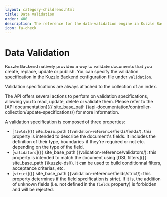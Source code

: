 ```yaml
---
layout: category-childrens.html
title: Data Validation
order: 400
description: The reference for the data-validation engine in Kuzzle Backend.
icon: fa-check
---
```


# Data Validation

Kuzzle Backend natively provides a way to validate documents that you create, replace, update or publish.
You can specify the validation specification in the Kuzzle Backend configuration file under `validation`.

Validation specifications are always attached to the collection of an index.

The API offers several actions to perform on validation specifications, allowing you to read, update, delete or validate them. Please refer to the [API documentation]({{ site_base_path }}api-documentation/controller-collection/update-specifications/) for more information.

A validation specification is composed of three properties:

* [`fields`]({{ site_base_path }}validation-reference/fields/fields/): this property is intended to describe the document's fields. It includes the definition of their type, boundaries, if they're required or not etc. depending on the type of the field.
* [`validators`]({{ site_base_path }}validation-reference/validators/): this property is intended to match the document using [DSL filters]({{ site_base_path }}kuzzle-dsl/). It can be used to build conditionnal filters, acceptance criterias, etc.
* [`strict`]({{ site_base_path }}validation-reference/fields/strict/): this property determines if the field specification is strict. If it is, the addition of unknown fields (i.e. not defined in the `fields` property) is forbidden and will be rejected.
